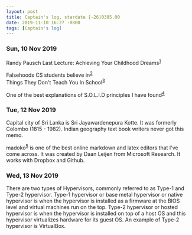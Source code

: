 ```yaml
---
layout: post
title: Captain's log, stardate [-26]0395.00
date: 2019-11-10 16:27 -0800
tags: [Captain's log]
---
```


### Sun, 10 Nov 2019
Randy Pausch Last Lecture: Achieving Your Childhood Dreams<sup>[1]</sup>

Falsehoods CS students believe in<sup>[2]</sup>  
Things They Don't Teach You In School<sup>[3]</sup>

One of the best explanations of S.O.L.I.D principles I have found<sup>[4]</sup>

### Tue, 12 Nov 2019
Capital city of Sri Lanka is Sri Jayawardenepura Kotte. It was formerly
Colombo (1815 - 1982). Indian geography text book writers never got this memo.

madoko<sup>[5]</sup> is one of the best online markdown and latex editors
that I've come across. It was created by Daan Leijen from Microsoft Research.
It works with Dropbox and Github.

### Wed, 13 Nov 2019
There are two types of Hypervisors, commonly referred to as Type-1 and Type-2
hypervisor. Type-1 hypervisor or base metal hypervisor or native hypervisor is
when the hypervisor is installed as a firmware at the BIOS level and virtual
machines run on the top. Type-2 hypervisor or hosted hypervisor is when the
hypervisor is installed on top of a host OS and this hypervisor virtualizes
hardware for its guest OS. An example of Type-2 hypervisor is VirtualBox.


[1]: https://www.youtube.com/watch?v=ji5_MqicxSo
[2]: https://www.netmeister.org/blog/cs-falsehoods.html
[3]: https://www.netmeister.org/blog/semper-ubi-sub-ubi.html
[4]: https://scotch.io/bar-talk/s-o-l-i-d-the-first-five-principles-of-object-oriented-design
[5]: https://www.madoko.net/editor.html
